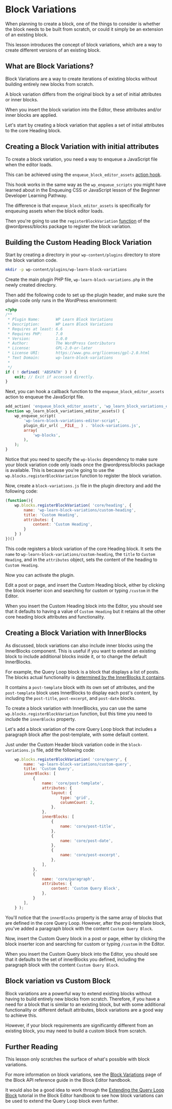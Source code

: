 # Block Variations

When planning to create a block, one of the things to consider is whether the block needs to be built from scratch, or could it simply be an extension of an existing block.

This lesson introduces the concept of block variations, which are a way to create different versions of an existing block.

## What are Block Variations?

Block Variations are a way to create iterations of existing blocks without building entirely new blocks from scratch.

A block variation differs from the original block by a set of initial attributes or inner blocks. 

When you insert the block variation into the Editor, these attributes and/or inner blocks are applied.

Let's start by creating a block variation that applies a set of initial attributes to the core Heading block.

## Creating a Block Variation with initial attributes

To create a block variation, you need a way to enqueue a JavaScript file when the editor loads.

This can be achieved using the `enqueue_block_editor_assets` [action hook](https://developer.wordpress.org/reference/hooks/enqueue_block_editor_assets/).

This hook works in the same way as the `wp_enqueue_scripts` you might have learned about in the Enqueuing CSS or JavaScript lesson of the Beginner Developer Learning Pathway.

The difference is that `enqueue_block_editor_assets` is specifically for enqueuing assets when the block editor loads.

Then you're going to use the `registerBlockVariation` [function](https://developer.wordpress.org/block-editor/reference-guides/packages/packages-blocks/#registerblockvariation) of the @wordpress/blocks package to register the block variation.

## Building the Custom Heading Block Variation

Start by creating a directory in your `wp-content/plugins` directory to store the block variation code.

```bash
mkdir -p wp-content/plugins/wp-learn-block-variations
```

Create the main plugin PHP file, `wp-learn-block-variations.php` in the newly created directory.

Then add the following code to set up the plugin header, and make sure the plugin code only runs in the WordPress environment:

```php
<?php
/**
 * Plugin Name:       WP Learn Block Variations
 * Description:       WP Learn Block Variations
 * Requires at least: 6.6
 * Requires PHP:      7.0
 * Version:           1.0.0
 * Author:            The WordPress Contributors
 * License:           GPL-2.0-or-later
 * License URI:       https://www.gnu.org/licenses/gpl-2.0.html
 * Text Domain:       wp-learn-block-variations
 *
 */
if ( ! defined( 'ABSPATH' ) ) {
	exit; // Exit if accessed directly.
}
```

Next, you can hook a callback function to the `enqueue_block_editor_assets` action to enqueue the JavaScript file.

```php
add_action( 'enqueue_block_editor_assets', 'wp_learn_block_variations_editor_assets' );
function wp_learn_block_variations_editor_assets() {
	wp_enqueue_script(
		'wp-learn-block-variations-editor-script',
		plugin_dir_url( __FILE__ ) . 'block-variations.js',
		array(
		    'wp-blocks',
        ),
	);
}
```

Notice that you need to specify the `wp-blocks` dependency to make sure your block variation code only loads once the @wordpress/blocks package is available. This is because you're going to use the `wp.blocks.registerBlockVariation` function to register the block variation.

Now, create a `block-variations.js` file in the plugin directory and add the following code:

```js
(function(){
	wp.blocks.registerBlockVariation( 'core/heading', {
		name: 'wp-learn-block-variations/custom-heading',
		title: 'Custom Heading',
		attributes: {
			content: 'Custom Heading',
		}
	} )
})()
```

This code registers a block variation of the core Heading block. It sets the `name` to `wp-learn-block-variations/custom-heading`, the `title` to `Custom Heading`, and in the `attributes` object, sets the content of the heading to `Custom Heading`.

Now you can activate the plugin. 

Edit a post or page, and insert the Custom Heading block, either by clicking the block inserter icon and searching for custom or typing `/custom` in the Editor.

When you insert the Custom Heading block into the Editor, you should see that it defaults to having a value of `Custom Heading` but it retains all the other core heading block attributes and functionality.

## Creating a Block Variation with InnerBlocks

As discussed, block variations can also include inner blocks using the InnerBlocks component. This is useful if you want to extend an existing block to include additional blocks inside it, or to change the default InnerBlocks.

For example, the Query Loop block is a block that displays a list of posts. The blocks actual functionality is [determined by the InnerBlocks it contains](https://github.com/WordPress/gutenberg/blob/trunk/packages/block-library/src/query/index.js).

It contains a `post-template` block with its own set of attributes, and the `post-template` block uses InnerBlocks to display each post's content, by including the `post-title`, `post-excerpt`, and `post-date` blocks.

To create a block variation with InnerBlocks, you can use the same `wp.blocks.registerBlockVariation` function, but this time you need to include the `innerBlocks` property.

Let's add a block variation of the core Query Loop block that includes a paragraph block after the post-template, with some default content.

Just under the Custom Header block variation code in the `block-variations.js` file, add the following code:

```js
	wp.blocks.registerBlockVariation( 'core/query', {
		name: 'wp-learn-block-variations/custom-query',
		title: 'Custom Query',
		innerBlocks: [
			{
				name: 'core/post-template',
				attributes: {
					layout: {
						type: 'grid',
						columnCount: 2,
					},
				},
				innerBlocks: [
					{
						name: 'core/post-title',
					},
					{
						name: 'core/post-date',
					},
					{
						name: 'core/post-excerpt',
					},
				],
			},
			{
				name: 'core/paragraph',
				attributes: {
					content: 'Custom Query Block',
				},
			}
		],
	} );
```

You'll notice that the `innerBlocks` property is the same array of blocks that are defined in the core Query Loop. However, after the post-template block, you've added a paragraph block with the content `Custom Query Block`.

Now, insert the Custom Query block in a post or page, either by clicking the block inserter icon and searching for custom or typing `/custom` in the Editor.

When you insert the Custom Query block into the Editor, you should see that it defaults to the set of innerBlocks you defined, including the paragraph block with the content `Custom Query Block`.

## Block variation vs Custom Block

Block variations are a powerful way to extend existing blocks without having to build entirely new blocks from scratch. Therefore, if you have a need for a block that is similar to an existing block, but with some additional functionality or different default attributes, block variations are a good way to achieve this. 

However, if your block requirements are significantly different from an existing block, you may need to build a custom block from scratch.

## Further Reading

This lesson only scratches the surface of what's possible with block variations. 

For more information on block variations, see the [Block Variations](https://developer.wordpress.org/block-editor/reference-guides/block-api/block-variations/) page of the Block API reference guide in the Block Editor handbook. 

It would also be a good idea to work through the [Extending the Query Loop Block](https://developer.wordpress.org/block-editor/how-to-guides/block-tutorial/extending-the-query-loop-block/) tutorial in the Block Editor handbook to see how block variations can be used to extend the Query Loop block even further.